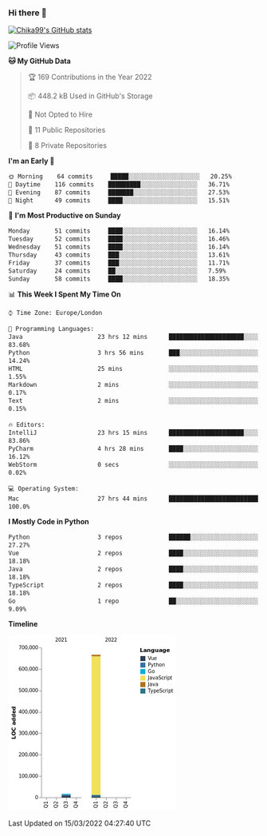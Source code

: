 ### Hi there 👋
[![Chika99's GitHub stats](https://github-readme-stats.vercel.app/api?username=Chika99&count_private=true&show_icons=true)](https://github.com/anuraghazra/github-readme-stats)

<!--START_SECTION:waka-->
![Profile Views](http://img.shields.io/badge/Profile%20Views-0-blue)

**🐱 My GitHub Data** 

> 🏆 169 Contributions in the Year 2022
 > 
> 📦 448.2 kB Used in GitHub's Storage 
 > 
> 🚫 Not Opted to Hire
 > 
> 📜 11 Public Repositories 
 > 
> 🔑 8 Private Repositories  
 > 
**I'm an Early 🐤** 

```text
🌞 Morning    64 commits     █████░░░░░░░░░░░░░░░░░░░░   20.25% 
🌆 Daytime    116 commits    █████████░░░░░░░░░░░░░░░░   36.71% 
🌃 Evening    87 commits     ███████░░░░░░░░░░░░░░░░░░   27.53% 
🌙 Night      49 commits     ████░░░░░░░░░░░░░░░░░░░░░   15.51%

```
📅 **I'm Most Productive on Sunday** 

```text
Monday       51 commits     ████░░░░░░░░░░░░░░░░░░░░░   16.14% 
Tuesday      52 commits     ████░░░░░░░░░░░░░░░░░░░░░   16.46% 
Wednesday    51 commits     ████░░░░░░░░░░░░░░░░░░░░░   16.14% 
Thursday     43 commits     ███░░░░░░░░░░░░░░░░░░░░░░   13.61% 
Friday       37 commits     ███░░░░░░░░░░░░░░░░░░░░░░   11.71% 
Saturday     24 commits     ██░░░░░░░░░░░░░░░░░░░░░░░   7.59% 
Sunday       58 commits     ████░░░░░░░░░░░░░░░░░░░░░   18.35%

```


📊 **This Week I Spent My Time On** 

```text
⌚︎ Time Zone: Europe/London

💬 Programming Languages: 
Java                     23 hrs 12 mins      █████████████████████░░░░   83.68% 
Python                   3 hrs 56 mins       ███░░░░░░░░░░░░░░░░░░░░░░   14.24% 
HTML                     25 mins             ░░░░░░░░░░░░░░░░░░░░░░░░░   1.55% 
Markdown                 2 mins              ░░░░░░░░░░░░░░░░░░░░░░░░░   0.17% 
Text                     2 mins              ░░░░░░░░░░░░░░░░░░░░░░░░░   0.15%

🔥 Editors: 
IntelliJ                 23 hrs 15 mins      █████████████████████░░░░   83.86% 
PyCharm                  4 hrs 28 mins       ████░░░░░░░░░░░░░░░░░░░░░   16.12% 
WebStorm                 0 secs              ░░░░░░░░░░░░░░░░░░░░░░░░░   0.02%

💻 Operating System: 
Mac                      27 hrs 44 mins      █████████████████████████   100.0%

```

**I Mostly Code in Python** 

```text
Python                   3 repos             ██████░░░░░░░░░░░░░░░░░░░   27.27% 
Vue                      2 repos             ████░░░░░░░░░░░░░░░░░░░░░   18.18% 
Java                     2 repos             ████░░░░░░░░░░░░░░░░░░░░░   18.18% 
TypeScript               2 repos             ████░░░░░░░░░░░░░░░░░░░░░   18.18% 
Go                       1 repo              ██░░░░░░░░░░░░░░░░░░░░░░░   9.09%

```


**Timeline**

![Chart not found](https://raw.githubusercontent.com/Chika99/Chika99/main/charts/bar_graph.png) 


 Last Updated on 15/03/2022 04:27:40 UTC
<!--END_SECTION:waka-->

<!--
**Chika99/Chika99** is a ✨ _special_ ✨ repository because its `README.md` (this file) appears on your GitHub profile.

Here are some ideas to get you started:

- 🔭 I’m currently working on ...
- 🌱 I’m currently learning ...
- 👯 I’m looking to collaborate on ...
- 🤔 I’m looking for help with ...
- 💬 Ask me about ...
- 📫 How to reach me: ...
- 😄 Pronouns: ...
- ⚡ Fun fact: ...
-->
